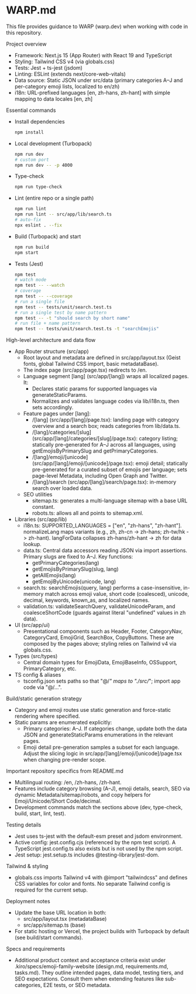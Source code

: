 # WARP.md

This file provides guidance to WARP (warp.dev) when working with code in this repository.

Project overview
- Framework: Next.js 15 (App Router) with React 19 and TypeScript
- Styling: Tailwind CSS v4 (via globals.css)
- Tests: Jest + ts-jest (jsdom)
- Linting: ESLint (extends next/core-web-vitals)
- Data source: Static JSON under src/data (primary categories A–J and per-category emoji lists, localized to en/zh)
- i18n: URL-prefixed languages [en, zh-hans, zh-hant] with simple mapping to data locales [en, zh]

Essential commands
- Install dependencies
  ```bash
  npm install
  ```
- Local development (Turbopack)
  ```bash
  npm run dev
  # custom port
  npm run dev -- -p 4000
  ```
- Type-check
  ```bash
  npm run type-check
  ```
- Lint (entire repo or a single path)
  ```bash
  npm run lint
  npm run lint -- src/app/lib/search.ts
  # auto-fix
  npx eslint . --fix
  ```
- Build (Turbopack) and start
  ```bash
  npm run build
  npm start
  ```
- Tests (Jest)
  ```bash
  npm test
  # watch mode
  npm test -- --watch
  # coverage
  npm test -- --coverage
  # run a single file
  npm test -- tests/unit/search.test.ts
  # run a single test by name pattern
  npm test -- -t "should search by short name"
  # run file + name pattern
  npm test -- tests/unit/search.test.ts -t "searchEmojis"
  ```

High-level architecture and data flow
- App Router structure (src/app)
  - Root layout and metadata are defined in src/app/layout.tsx (Geist fonts, global Tailwind CSS import, basic metadataBase).
  - The index page (src/app/page.tsx) redirects to /en.
  - Language segment [lang] (src/app/[lang]) wraps all localized pages. It:
    - Declares static params for supported languages via generateStaticParams.
    - Normalizes and validates language codes via lib/i18n.ts, then sets <html lang> accordingly.
  - Feature pages under [lang]:
    - /[lang] (src/app/[lang]/page.tsx): landing page with category overview and a search box; reads categories from lib/data.ts.
    - /[lang]/categories/[slug] (src/app/[lang]/categories/[slug]/page.tsx): category listing; statically pre-generated for A–J across all languages, using getEmojisByPrimarySlug and getPrimaryCategories.
    - /[lang]/emoji/[unicode] (src/app/[lang]/emoji/[unicode]/page.tsx): emoji detail; statically pre-generated for a curated subset of emojis per language; sets page-level Metadata, including Open Graph and Twitter.
    - /[lang]/search (src/app/[lang]/search/page.tsx): in-memory search over loaded data.
  - SEO utilities
    - sitemap.ts: generates a multi-language sitemap with a base URL constant.
    - robots.ts: allows all and points to sitemap.xml.
- Libraries (src/app/lib)
  - i18n.ts: SUPPORTED_LANGUAGES = ["en", "zh-hans", "zh-hant"]. normalizeLang maps variants (e.g., zh, zh-cn -> zh-hans; zh-tw/hk -> zh-hant). langForData collapses zh-hans/zh-hant -> zh for data lookup.
  - data.ts: Central data accessors reading JSON via import assertions. Primary slugs are fixed to A–J. Key functions:
    - getPrimaryCategories(lang)
    - getEmojisByPrimarySlug(slug, lang)
    - getAllEmojis(lang)
    - getEmojiByUnicode(unicode, lang)
  - search.ts: searchEmojis(query, lang) performs a case-insensitive, in-memory match across emoji value, short code (coalesced), unicode, decimal, keywords, known_as, and localized names.
  - validation.ts: validateSearchQuery, validateUnicodeParam, and coalesceShortCode (guards against literal "undefined" values in zh data).
- UI (src/app/ui)
  - Presentational components such as Header, Footer, CategoryNav, CategoryCard, EmojiGrid, SearchBox, CopyButtons. These are composed by the pages above; styling relies on Tailwind v4 via globals.css.
- Types (src/types)
  - Central domain types for EmojiData, EmojiBaseInfo, OSSupport, PrimaryCategory, etc.
- TS config & aliases
  - tsconfig.json sets paths so that "@/*" maps to "./src/*"; import app code via "@/...".

Build/static generation strategy
- Category and emoji routes use static generation and force-static rendering where specified.
- Static params are enumerated explicitly:
  - Primary categories: A–J. If categories change, update both the data JSON and generateStaticParams enumerations in the relevant pages.
  - Emoji detail pre-generation samples a subset for each language. Adjust the slicing logic in src/app/[lang]/emoji/[unicode]/page.tsx when changing pre-render scope.

Important repository specifics from README.md
- Multilingual routing: /en, /zh-hans, /zh-hant.
- Features include category browsing (A–J), emoji details, search, SEO via dynamic Metadata/sitemap/robots, and copy helpers for Emoji/Unicode/Short Code/decimal.
- Development commands match the sections above (dev, type-check, build, start, lint, test).

Testing details
- Jest uses ts-jest with the default-esm preset and jsdom environment.
- Active config: jest.config.cjs (referenced by the npm test script). A TypeScript jest.config.ts also exists but is not used by the npm script.
- Jest setup: jest.setup.ts includes @testing-library/jest-dom.

Tailwind & styling
- globals.css imports Tailwind v4 with @import "tailwindcss" and defines CSS variables for color and fonts. No separate Tailwind config is required for the current setup.

Deployment notes
- Update the base URL location in both:
  - src/app/layout.tsx (metadataBase)
  - src/app/sitemap.ts (base)
- For static hosting or Vercel, the project builds with Turbopack by default (see build/start commands).

Specs and requirements
- Additional product context and acceptance criteria exist under .kiro/specs/emoji-family-website (design.md, requirements.md, tasks.md). They outline intended pages, data model, testing tiers, and SEO expectations. Consult them when extending features like sub-categories, E2E tests, or SEO metadata.

